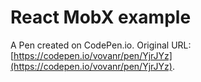 # React MobX example

A Pen created on CodePen.io. Original URL: [https://codepen.io/vovanr/pen/YjrJYz](https://codepen.io/vovanr/pen/YjrJYz).

